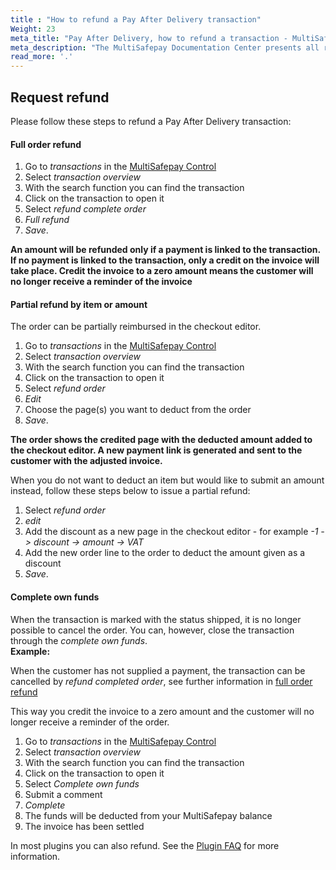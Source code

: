 ```yaml
---
title : "How to refund a Pay After Delivery transaction"
Weight: 23
meta_title: "Pay After Delivery, how to refund a transaction - MultiSafepay Support"
meta_description: "The MultiSafepay Documentation Center presents all relevant information about our Plugins and API. You can also find support pages for Payment Methods, Tools and General Questions as well as the contact details of our Support and Integration Teams."
read_more: '.'
---
```

## Request refund
Please follow these steps to refund a Pay After Delivery transaction:


#### Full order refund

1. Go to _transactions_ in the [MultiSafepay Control](https://merchant.multisafepay.com)
2. Select _transaction overview_
3. With the search function you can find the transaction
4. Click on the transaction to open it
5. Select _refund complete order_
6. _Full refund_
7. _Save_.

**An amount will be refunded only if a payment is linked to the transaction. If no payment is linked to the transaction, only a credit on the invoice will take place. Credit the invoice to a zero amount means the customer will no longer receive a reminder of the invoice**


#### Partial refund by item or amount 
The order can be partially reimbursed in the checkout editor.  

1. Go to _transactions_ in the [MultiSafepay Control](https://merchant.multisafepay.com)
2. Select _transaction overview_
3. With the search function you can find the transaction
4. Click on the transaction to open it
5. Select _refund order_
6. _Edit_
7. Choose the page(s) you want to deduct from the order
8. _Save_.

**The order shows the credited page with the deducted amount added to the checkout editor. A new payment link is generated and sent to the customer with the adjusted invoice.**

When you do not want to deduct an item but would like to submit an amount instead, follow these steps below to issue a partial refund:     

1. Select _refund order_
2. _edit_
3. Add the discount as a new page in the checkout editor - for example _-1 -> discount -> amount  -> VAT_
4. Add the new order line to the order to deduct the amount given as a discount
5. _Save_.

#### Complete own funds 
When the transaction is marked with the status shipped, it is no longer possible to cancel the order. You can, however, close the transaction through the _complete own funds_.      
**Example:**      

When the customer has not supplied a payment, the transaction can be cancelled by _refund completed order_, see further information in [full order refund](/payment-methods/pay-after-delivery/#full-order-refund) 

This way you credit the invoice to a zero amount and the customer will no longer receive a reminder of the order. 

1. Go to _transactions_ in the [MultiSafepay Control](https://merchant.multisafepay.com)
2. Select _transaction overview_
3. With the search function you can find the transaction
4. Click on the transaction to open it
5. Select _Complete own funds_ 
6. Submit a comment 
7. _Complete_ 
8. The funds will be deducted from your MultiSafepay balance
9. The invoice has been settled

In most plugins you can also refund. See the [Plugin FAQ](/integrations/plugins) for more information.

